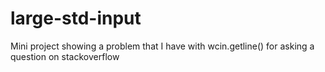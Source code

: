 large-std-input
===============

Mini project showing a problem that I have with wcin.getline() for asking a question on stackoverflow

